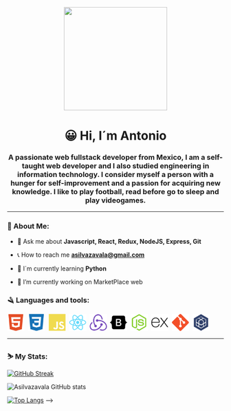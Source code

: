 <div id="header" align="center">
 <img src="https://media.giphy.com/media/v1.Y2lkPTc5MGI3NjExZGYwYjQwYjU0ODQ3OTE0NGZhN2Y3MjBiYjQ4YTRiM2FlOWIzMjU2MSZjdD1n/bGgsc5mWoryfgKBx1u/giphy.gif"      width="240" height="240" />
 <h1 align="center">😀 Hi, I´m Antonio</h1>
 <h3 align="center">A passionate web fullstack developer from Mexico, I am a self-taught web developer 
   and I also studied engineering in information technology. I consider myself a person with  
   a hunger for self-improvement and a passion for acquiring new knowledge. I like to play football,
   read before go to sleep and play videogames.
  </h3>
</div>

---

### 👀 About Me:

- 🙉 Ask me about **Javascript, React, Redux, NodeJS, Express, Git**

- 📞 How to reach me **asilvazavala@gmail.com**

- 💪 I´m currently learning **Python**

- 🔭 I’m currently working on MarketPlace web

<div align="left">
  <h3>🪒 Languages and tools:</h3>
  <div>
    <img src="https://github.com/devicons/devicon/blob/master/icons/html5/html5-plain.svg" 
     title="HTML5" alt="HTML5" width="40" height="40"/>&nbsp;
    <img src="https://github.com/devicons/devicon/blob/master/icons/css3/css3-plain.svg" title="CSS3" 
     alt="CSS3" width="40" height="40"/>&nbsp;
    <img src="https://github.com/devicons/devicon/blob/master/icons/javascript/javascript-plain.svg" 
      title="JAVASCRIPT" alt="JAVASCRIPT" width="40" height="40"/>&nbsp;
    <img src="https://github.com/devicons/devicon/blob/master/icons/react/react-original.svg" 
     title="REACT" alt="REACT" width="40" height="40"/>&nbsp;
    <img src="https://github.com/devicons/devicon/blob/master/icons/redux/redux-original.svg" 
     title="REDUX" alt="REDUX" width="40" height="40"/>&nbsp;
    <img src="https://github.com/devicons/devicon/blob/master/icons/bootstrap/bootstrap-plain.svg" 
     title="BOOTSTRAP" alt="BOOTSTRAP" width="40" height="40"/>&nbsp;
    <img src="https://github.com/devicons/devicon/blob/master/icons/nodejs/nodejs-plain.svg" 
     title="NODEJS" alt="NODEJS" width="40" height="40"/>&nbsp;
    <img src="https://github.com/devicons/devicon/blob/master/icons/express/express-original.svg" 
     title="EXPRESS" alt="EXPRESS" width="40" height="40"/>&nbsp;
    <img src="https://github.com/devicons/devicon/blob/master/icons/git/git-plain.svg" 
     title="GIT" alt="GIT" width="40" height="40"/>&nbsp;
    <img src="https://github.com/devicons/devicon/blob/master/icons/sequelize/sequelize-plain.svg" 
     title="SEQUELIZE" alt="SEQUELIZE" width="40" height="40"/>&nbsp;
  </div>
</div>

---

### ⛷️ My Stats:

[![GitHub Streak](http://github-readme-streak-stats.herokuapp.com?user=Asilvazavala&theme=radical&hide_border=true&mode=weekly)](https://git.io/streak-stats)

![Asilvazavala GitHub stats](https://github-readme-stats.vercel.app/api?username=Asilvazavala&show_icons=true&theme=dark)

[![Top Langs](https://github-readme-stats.vercel.app/api/top-langs/?username=Asilvazavala&hide_progress=true)](https://github.com/Asilvazavala/github-readme-stats)
-->

